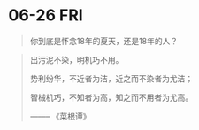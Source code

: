 # 06-26 FRI

> 你到底是怀念18年的夏天，还是18年的人？

> 出污泥不染，明机巧不用。
>
> 势利纷华，不近者为洁，近之而不染者为尤洁；
>
> 智械机巧，不知者为高，知之而不用者为尤高。
>
> ––––– 《菜根谭》

